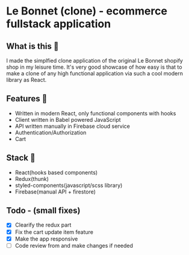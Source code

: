 # Le Bonnet (clone) - ecommerce fullstack application

## What is this 🤷

I made the simplfied clone application of the original Le Bonnet shopify shop in my leisure time.
It's very good showcase of how easy is that to make a clone of any high functional application via such a cool modern library as React.

## Features 🌟

- Written in modern React, only functional components with hooks
- Client written in Babel powered JavaScript
- API written manually in Firebase cloud service
- Authentication/Authorization
- Cart

## Stack 🔨

- React(hooks based components)
- Redux(thunk)
- styled-components(javascript/scss library)
- Firebase(manual API + firestore)

## Todo - (small fixes)

- [x] Clearify the redux part
- [x] Fix the cart update item feature
- [x] Make the app responsive
- [ ] Code review from and make changes if needed
